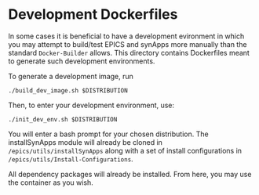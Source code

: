 # Development Dockerfiles

In some cases it is beneficial to have a development evironment in which you may attempt to build/test EPICS and synApps more manually than
the standard `Docker-Builder` allows. This directory contains Dockerfiles meant to generate such development environments.


To generate a development image, run
```
./build_dev_image.sh $DISTRIBUTION
```
Then, to enter your development environment, use:
```
./init_dev_env.sh $DISTRIBUTION
```
You will enter a bash prompt for your chosen distribution. The installSynApps module will already be cloned in `/epics/utils/installSynApps`
along with a set of install configurations in `/epics/utils/Install-Configurations`.

All dependency packages will already be installed. From here, you may use the container as you wish.
